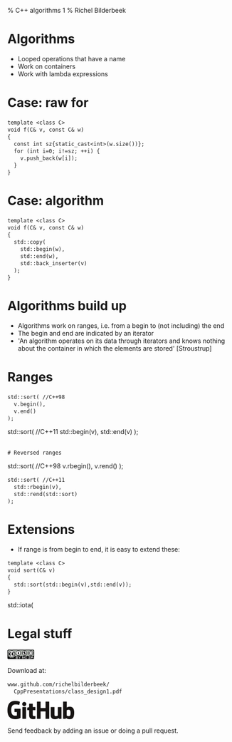 % C++ algorithms 1
% Richel Bilderbeek

# Algorithms

 * Looped operations that have a name
 * Work on containers
 * Work with lambda expressions

# Case: raw for

```
template <class C>
void f(C& v, const C& w) 
{
  const int sz{static_cast<int>(w.size())};
  for (int i=0; i!=sz; ++i) {
    v.push_back(w[i]);
  }
}
```


# Case: algorithm

```
template <class C>
void f(C& v, const C& w) 
{
  std::copy(
    std::begin(w),
    std::end(w),
    std::back_inserter(v)
  );
}
```

# Algorithms build up

 * Algorithms work on ranges, i.e. from a begin to (not including) the end
 * The begin and end are indicated by an iterator
 * 'An algorithm operates on its data through iterators and knows nothing about the container in which the elements are stored' [Stroustrup]

# Ranges

```
std::sort( //C++98
  v.begin(),
  v.end()
);

```
std::sort( //C++11
  std::begin(v),
  std::end(v)
);
```

# Reversed ranges

```
std::sort( //C++98
  v.rbegin(),
  v.rend()
);

```
std::sort( //C++11
  std::rbegin(v),
  std::rend(std::sort)
);
```

# Extensions

 * If range is from begin to end, it is easy to extend these:

```
template <class C>
void sort(C& v) 
{
  std::sort(std::begin(v),std::end(v));
}
```



std::iota(


# Legal stuff

![CC-BY-NC-SA](CC-BY-NC-SA.png "")

Download at:

```
www.github.com/richelbilderbeek/
  CppPresentations/class_design1.pdf
```

![GitHub](GitHub_logo_2013.png "")

Send feedback by adding an issue or doing a pull request.